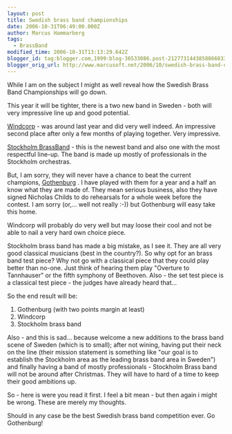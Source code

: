 ```yaml
---
layout: post
title: Swedish brass band championships
date: 2006-10-31T06:49:00.000Z
author: Marcus Hammarberg
tags:
  - BrassBand
modified_time: 2006-10-31T13:13:29.642Z
blogger_id: tag:blogger.com,1999:blog-36533086.post-2127731443858866833
blogger_orig_url: http://www.marcusoft.net/2006/10/swedish-brass-band-championships.html
---
```


While I am on the subject I might as well reveal how the Swedish
Brass Band Championships will go down.

This year it will be tighter, there is a two new band in Sweden - both
will very impressive line up and good potential.

[Windcorp](http://www.windcorpbrassband.se/) - was around last year and
did very well indeed. An impressive second place after only a few months
of playing together. Very impressive.

[Stockholm BrassBand](http://www.stockholmbrass.se/) - this is the
newest band and also one with the most respectful line-up. The band is
made up mostly of professionals in the Stockholm orchestras.

But, I am sorry, they will never have a chance to beat the current
champions, [Gothenburg](http://www.goteborgbrassband.org.se/) . I have
played with them for a year and a half an know what they are made of.
They mean serious business, also they have signed Nicholas Childs to do
rehearsals for a whole week before the contest. I am sorry (or,... well
not really :-)) but Gothenburg will easy take this home.

Windcorp will probably do very well but may loose their cool and not be
able to nail a very hard own choice piece.

Stockholm brass band has made a big mistake, as I see it. They are all
very good classical musicians (best in the country?). So why opt for an
brass band test piece? Why not go with a classical piece that they could
play better than no-one. Just think of hearing them play "Overture to
Tannhauser" or the fifth symphony of Beethoven. Also - the set test
piece is a classical test piece - the judges have already heard
that...

So the end result will be:

1. Gothenburg (with two points margin at least)
2. Windcorp
3. Stockholm brass band

Also - and this is sad... because welcome a new additions to the brass
band scene of Sweden (which is to small); after not wining, having put
their neck on the line (their mission statement is something like "our
goal is to establish the Stockholm area as the leading brass band area
in Sweden") and finally having a band of mostly professionals -
Stockholm Brass band will not be around after Christmas. They will have
to hard of a time to keep their good ambitions up.

So - here is were you read it first. I feel a bit mean - but then again
i might be wrong. These are merely my thoughts.

Should in any case be the best Swedish brass band competition ever. Go
Gothenburg!
